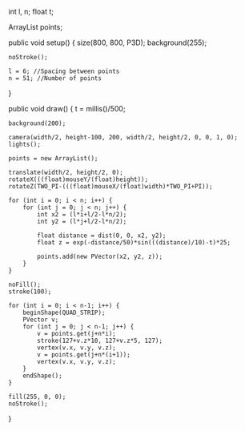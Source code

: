 int l, n;
float t;

ArrayList points;

public void setup() {
    size(800, 800, P3D);
    background(255);

    noStroke();

    l = 6; //Spacing between points
    n = 51; //Number of points
}

public void draw() {
    t = millis()/500;

    background(200);

    camera(width/2, height-100, 200, width/2, height/2, 0, 0, 1, 0);
    lights();

    points = new ArrayList();

    translate(width/2, height/2, 0);
    rotateX(((float)mouseY/(float)height));
    rotateZ(TWO_PI-(((float)mouseX/(float)width)*TWO_PI+PI));

    for (int i = 0; i < n; i++) {
        for (int j = 0; j < n; j++) {
            int x2 = (l*i+l/2-l*n/2);
            int y2 = (l*j+l/2-l*n/2);

            float distance = dist(0, 0, x2, y2);
            float z = exp(-distance/50)*sin(((distance)/10)-t)*25;

            points.add(new PVector(x2, y2, z));
        }
    }

    noFill();
    stroke(100);

    for (int i = 0; i < n-1; i++) {
        beginShape(QUAD_STRIP);
        PVector v;
        for (int j = 0; j < n-1; j++) {
            v = points.get(j+n*i);
            stroke(127+v.z*10, 127+v.z*5, 127);
            vertex(v.x, v.y, v.z);
            v = points.get(j+n*(i+1));
            vertex(v.x, v.y, v.z);
        }
        endShape();
    }

    fill(255, 0, 0);
    noStroke();
}